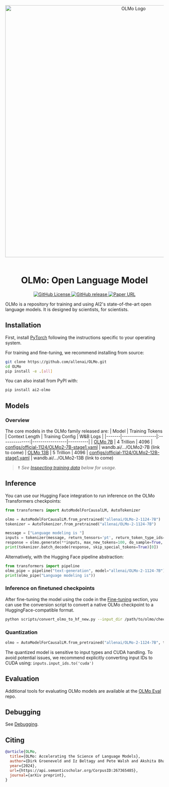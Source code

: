 <div align="center">
  <!-- <img src="https://github.com/allenai/OLMo/assets/8812459/774ac485-a535-4768-8f7c-db7be20f5cc3" width="300"/> -->
  <img src="https://allenai.org/olmo/olmo-7b-animation.gif" alt="OLMo Logo" width="800" style="margin-left:'auto' margin-right:'auto' display:'block'"/>
  <br>
  <br>
  <h1>OLMo: Open Language Model</h1>
</div>
<p align="center">
  <a href="https://github.com/allenai/OLMo/blob/main/LICENSE">
    <img alt="GitHub License" src="https://img.shields.io/github/license/allenai/OLMo">
  </a>
  <a href="https://github.com/allenai/OLMo/releases">
    <img alt="GitHub release" src="https://img.shields.io/github/release/allenai/OLMo.svg">
  </a>
  <a href="https://arxiv.org/pdf/2402.00838.pdf">
    <img alt="Paper URL" src="https://img.shields.io/badge/arxiv-2402.00838-blue">
  </a>
</p>

OLMo is a repository for training and using AI2's state-of-the-art open language models. It is designed by scientists, for scientists.

## Installation

First, install [PyTorch](https://pytorch.org) following the instructions specific to your operating system.

For training and fine-tuning, we recommend installing from source:

```bash
git clone https://github.com/allenai/OLMo.git
cd OLMo
pip install -e .[all]
```
You can also install from PyPI with:
```bash
pip install ai2-olmo
```

## Models

### Overview

The core models in the OLMo family released are: 
| Model | Training Tokens | Context Length | Training Config | W&B Logs |
|-------|-----------------|:--------------:|-----------------|----------|
| [OLMo 7B](https://huggingface.co/allenai/OLMo-2-1124-7B) | 4 Trillion | 4096 | [configs/official-1124/OLMo2-7B-stage1.yaml](https://github.com/allenai/OLMo/blob/main/configs/official-1124/OLMo2-7B-stage1.yaml) | wandb.ai/…/OLMo2-7B (link to come)
| [OLMo 13B](https://huggingface.co/allenai/OLMo-2-1124-13B) | 5 Trillion  | 4096 | [configs/official-1124/OLMo2-12B-stage1.yaml](https://github.com/allenai/OLMo/blob/main/configs/official-1124/OLMo2-13B-stage1.yaml) | wandb.ai/…/OLMo2-13B (link to come)

> ☨ *See [Inspecting training data](#inspecting-training-data) below for usage.*

## Inference

You can use our Hugging Face integration to run inference on the OLMo Transformers checkpoints:

```python
from transformers import AutoModelForCausalLM, AutoTokenizer

olmo = AutoModelForCausalLM.from_pretrained("allenai/OLMo-2-1124-7B")
tokenizer = AutoTokenizer.from_pretrained("allenai/OLMo-2-1124-7B")

message = ["Language modeling is "]
inputs = tokenizer(message, return_tensors='pt', return_token_type_ids=False)
response = olmo.generate(**inputs, max_new_tokens=100, do_sample=True, top_k=50, top_p=0.95)
print(tokenizer.batch_decode(response, skip_special_tokens=True)[0])
```

Alternatively, with the Hugging Face pipeline abstraction:

```python
from transformers import pipeline
olmo_pipe = pipeline("text-generation", model="allenai/OLMo-2-1124-7B")
print(olmo_pipe("Language modeling is"))
```

### Inference on finetuned checkpoints
After fine-tuning the model using the code in the [Fine-tuning](#fine-tuning) section, you can use the conversion script to convert a native OLMo checkpoint to a HuggingFace-compatible format.

```bash
python scripts/convert_olmo_to_hf_new.py --input_dir /path/to/olmo/checkpoint --output_dir /path/to/hf/checkpoint/ --tokenizer_json_path tokenizers/allenai_dolma2.json
```

### Quantization

```python
olmo = AutoModelForCausalLM.from_pretrained("allenai/OLMo-2-1124-7B", torch_dtype=torch.float16, load_in_8bit=True)  # requires bitsandbytes
```

The quantized model is sensitive to input types and CUDA handling. To avoid potential issues, we recommend explicitly converting input IDs to CUDA using: `inputs.input_ids.to('cuda')`

## Evaluation

Additional tools for evaluating OLMo models are available at the [OLMo Eval](https://github.com/allenai/ai2-olmo-eval) repo.

## Debugging

See [Debugging](https://github.com/allenai/OLMo/blob/main/docs/NOTES.md#debugging).

## Citing

```bibtex
@article{OLMo,
  title={OLMo: Accelerating the Science of Language Models},
  author={Dirk Groeneveld and Iz Beltagy and Pete Walsh and Akshita Bhagia and Rodney Kinney and Oyvind Tafjord and A. Jha and Hamish Ivison and Ian Magnusson and Yizhong Wang and Shane Arora and David Atkinson and Russell Authur and Khyathi Raghavi Chandu and Arman Cohan and Jennifer Dumas and Yanai Elazar and Yuling Gu and Jack Hessel and Tushar Khot and William Merrill and Jacob Daniel Morrison and Niklas Muennighoff and Aakanksha Naik and Crystal Nam and Matthew E. Peters and Valentina Pyatkin and Abhilasha Ravichander and Dustin Schwenk and Saurabh Shah and Will Smith and Emma Strubell and Nishant Subramani and Mitchell Wortsman and Pradeep Dasigi and Nathan Lambert and Kyle Richardson and Luke Zettlemoyer and Jesse Dodge and Kyle Lo and Luca Soldaini and Noah A. Smith and Hanna Hajishirzi},
  year={2024},
  url={https://api.semanticscholar.org/CorpusID:267365485},
  journal={arXiv preprint},
}
```

